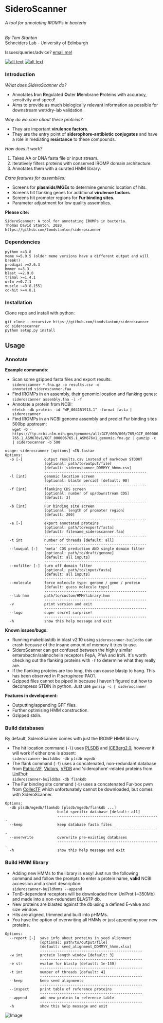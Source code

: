 # SideroScanner
###### A tool for annotating IROMPs in bacteria
_By Tom Stanton_ \
Schneiders Lab - University of Edinburgh

Issues/queries/advice?
[email me!](mailto:s1895738@ed.ac.uk?subject=[SideroScanner])

[![alt text][1.1]][1]
[![alt text][6.1]][6]

[1]: http://twitter.com/tomstantonmicro
[1.1]: http://i.imgur.com/tXSoThF.png (twitter icon with padding)
[6]: http://www.github.com/tomdstanton
[6.1]: http://i.imgur.com/0o48UoR.png (github icon with padding)

### Introduction
*What does SideroScanner do?*
* Annotates **I**ron **R**egulated **O**uter **M**embrane **P**roteins with accuracy, sensitvity and speed!
* Aims to provide as much biologically relevant information as possible for
downstream wet/dry-lab validation.

*Why do we care about these proteins?*
* They are important **virulence factors**.
* They are the entry point of
**siderophore-antibiotic conjugates** and
have a role in mediating **resistance**
to these compounds.

*How does it work?*
1. Takes AA or DNA fasta file or input stream.
2. Iteratively filters proteins with conserved IROMP domain architecture.
3. Annotates them with a curated HMM library.

*Extra features for assemblies:*
* Screens for **plasmids/MGEs** to determine genomic location of hits.
* Screens hit flanking genes for additional **virulence factors**.
* Screens hit promoter regions for **Fur binding sites**.
* Parameter adjustment for low quality assemblies.

**Please cite:**
```
SideroScanner: A tool for annotating IROMPs in bacteria.
Thomas David Stanton, 2020
https://github.com/tomdstanton/sideroscanner
```
### Dependencies
```
python >=3.8
meme >=5.0.5 (older meme versions have a different output and will break!)
prodigal >=2.6.3
hmmer >=3.3
blast ~=2.9.0
trimal >=1.4.1
orfm >=0.7.1
muscle ~=3.8.1551
cd-hit >=4.8.1
```
### Installation
Clone repo and install with python:
```
git clone --recursive https://github.com/tomdstanton/sideroscanner
cd sideroscanner
python setup.py install
```
## Usage
### Annotate
**Example commands:**
* Scan some gzipped fasta files and export results: \
```sideroscanner *.fna.gz -o results.csv -e annotated_sideroscanner.faa```
* Find IROMPs in an assembly, their genomic location and flanking genes: \
```sideroscanner assembly.fna -l -f```
* Annotate a protein from NCBI: \
```efetch -db protein -id "WP_004151913.1" -format fasta | sideroscanner```
* Find IROMPs in an NCBI genome assembly and predict Fur binding sites
500bp upstream: \
```wget -O - https://ftp.ncbi.nlm.nih.gov/genomes/all/GCF/000/006/765/GCF_000006765.1_ASM676v1/GCF_000006765.1_ASM676v1_genomic.fna.gz | gunzip -c | sideroscanner -b 500 ```

```
usage: sideroscanner [options] <IN.fasta>
Options:
  -o [-]          output results.csv instead of markdown STDOUT
                  [optional: path/to/output/file]
                  [default: sideroscanner_DDMMYY_hhmm.csv]
                  -----------------------------------------------
  -l [int]        genomic location screen
                  [optional: blastn percid] [default: 90]
                  -----------------------------------------------
  -f [int]        flanking CDS screen
                  [optional: number of up/downstream CDS]
                  [default: 3]
                  -----------------------------------------------
  -b [int]        Fur binding site screen
                  [optional: length of promoter region]
                  [default: 200]
                  -----------------------------------------------
  -e [-]          export annotated proteins
                  [optional: path/to/export/fasta]
                  [default: filename_sideroscanner.faa]
                  -----------------------------------------------
  -t int          number of threads [default: all]
                  -----------------------------------------------
  --lowqual [-]   'meta' CDS prediction AND single domain filter
                  [optional: path/to/draft/genome]
                  [default: all inputs]
                  -----------------------------------------------
  --nofilter [-]  turn off domain filter
                  [optional: path/to/input/fasta]
                  [default: all inputs]
                  -----------------------------------------------
  --molecule      force molecule type: genome / gene / protein
                  [default: guess molecule type]
                  -----------------------------------------------
  --lib hmm       path/to/custom/HMM/library.hmm
                  -----------------------------------------------
  -v              print version and exit
                  -----------------------------------------------
  --logo          super secret surprise!
                  -----------------------------------------------
  -h              show this help message and exit
```
**Known issues/bugs:**
* Running makeblastdb in blast v2.10 using ```sideroscanner-builddbs```
  can crash because of the insane amount of memory it tries to use.
* SideroScanner can get confused between the 
  highly similar enterobactin/salmochelin receptors FepA, PfeA and IroN.
  It's worth checking out the flanking proteins with ```-f``` to determine
  what  they really are.
* If the flanking proteins are too long, this can cause blastp to hang.
This has been observed in *P.aeruginosa* PAO1.
* Gzipped files cannot be piped in because I haven't figured out how to
decompress STDIN in python. Just use ```gunzip -c | sideroscanner```

**Features in development:**
* Outputting/appending GFF files.
* Further optimising HMM construction.
* Gzipped stdin.
### Build databases
By default, SideroScanner comes with just the IROMP HMM library.
* The hit location command (```-l```) uses [PLSDB](https://ccb-microbe.cs.uni-saarland.de/plsdb/)
and [ICEBerg2.0](https://db-mml.sjtu.edu.cn/ICEberg/),
however it will work if either one is absent: \
```sideroscanner-builddbs -db plsdb mgedb```
* The flank command (```-f```) uses a concatenated, non-redundant database from
[Patric-VF](https://www.patricbrc.org/), [Victors](http://www.phidias.us/victors/index.php),
[VFDB](http://www.mgc.ac.cn/VFs/main.htm) and 'siderophore'-related 
proteins from [UniProt](https://www.uniprot.org/uniprot/?query=siderophore+AND+taxonomy%3A%22Bacteria+%5B2%5D%22+NOT+receptor+NOT+partial+NOT+fragment&sort=score): \
```sideroscanner-builddbs -db flankdb```
* The Fur binding site command (```-b```) uses a concatenated 
Fur-box pwm from [CollecTF](http://www.collectf.org/browse/home/) which
unfortunately cannot be downloaded, but comes with SideroScanner.
```
Options:
  -db plsdb/mgedb/flankdb [plsdb/mgedb/flankdb ...]
                        build specific database [default: all]
                        -----------------------------------------------
  --keep                keep database fasta files
                        -----------------------------------------------
  --overwrite           overwrite pre-existing databases
                        -----------------------------------------------
  -h                    show this help message and exit
```
### Build HMM library
* Adding new HMMs to the library is easy! Just run the following command
and follow the prompts to enter a protein name, **valid** NCBI accession
and a short description:\
```sideroscanner-buildhmms --append```
* TonB-dependent receptors will be downloaded from UniProt (~350Mb) and
made into a non-redundant BLASTP db.
* New proteins are blasted against the db using a defined E-value and
size window.
* Hits are aligned, trimmed and built into pHMMs.
* You have the option of overwriting all HMMs or just appending your new proteins.
```
Options:
  --report [-]  save info about proteins in seed alignment
                [optional: path/to/output/file]
                [default: seed_alignment_DDMMYY_hhmm.xlsx]
                -----------------------------------------------
  -w int        protein length window [default: 3]
                -----------------------------------------------
  -e str        evalue for blastp [default: 1e-130]
                -----------------------------------------------
  -t int        number of threads [default: 4]
                -----------------------------------------------
  --keep        keep seed alignments
                -----------------------------------------------
  --inspect     print table of reference proteins
                -----------------------------------------------
  --append      add new protein to reference table
                -----------------------------------------------
  -h            show this help message and exit
```
![Image](https://github.com/tomdstanton/sideroscanner/blob/master/sideroscanner.png)